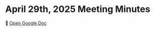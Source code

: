 # April 29th, 2025 Meeting Minutes

📄 [Open Google Doc](https://docs.google.com/document/d/16iO4EgdCluMl0PImvGoWdDsXD1dO1zkTFUVYR8oPHeA/edit?usp=sharing)
